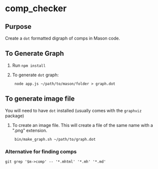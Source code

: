 comp_checker
============

## Purpose
Create a `dot` formatted digraph of comps in Mason code.

## To Generate Graph
1. Run `npm install`
1. To generate `dot` graph:

		node app.js ~/path/to/mason/folder > graph.dot

## To generate image file
You will need to have `dot` installed (usually comes with the `graphviz` package)

1. To create an image file. This will create a file of the same name with a ".png" extension.

		bin/make_graph.sh ~/path/to/graph.dot

### Alternative for finding comps

	git grep '$m->comp' -- '*.mhtml' '*.mh' '*.md'
